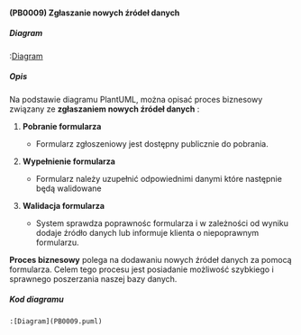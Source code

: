 #### (PB0009) Zgłaszanie nowych źródeł danych

##### Diagram

:[Diagram](PB0009.puml)


##### Opis

Na podstawie diagramu PlantUML, można opisać proces biznesowy związany ze **zgłaszaniem nowych źródeł danych** :

1. **Pobranie formularza**
   - Formularz zgłoszeniowy jest dostępny publicznie do pobrania. 

2. **Wypełnienie formularza**
   - Formularz należy uzupełnić odpowiednimi danymi które następnie będą walidowane

3. **Walidacja formularza**
   - System sprawdza poprawnośc formularza i w zależności od wyniku dodaje źródło danych lub informuje klienta o niepoprawnym formularzu.

**Proces biznesowy**  polega na dodawaniu nowych źródeł danych za pomocą formularza. Celem tego procesu jest posiadanie możliwość szybkiego i sprawnego poszerzania naszej bazy danych.


##### Kod diagramu
```
:[Diagram](PB0009.puml)
```
